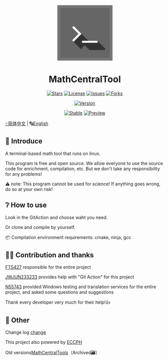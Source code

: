 <div align="center">
    <img width="175" src="/assets/MCT.png"></img>
</div>

<h1 align="center">MathCentralTool</h1>

<div align="center">

[![Stars](https://img.shields.io/github/stars/QuantumLS-Studio/MathCentralTool?logo=github&label=Stars&style=for-the-badge)](https://github.com/QuantumLS-Studio/MathCentralTool/stargazers)
[![License](https://img.shields.io/github/license/QuantumLS-Studio/MathCentralTool?logo=github&label=License&style=for-the-badge&color=ff7a35)](https://github.com/QuantumLS-Studio/MathCentralTool/blob/master/LICENSE)
[![Issues](https://img.shields.io/github/issues/QuantumLS-Studio/MathCentralTool?logo=github&lable=issues&style=for-the-badge "Issues")](https://github.com/QuantumLS-Studio/MathCentralTool/issues)
[![Forks](https://img.shields.io/github/forks/QuantumLS-Studio/MathCentralTool?logo=github&style=for-the-badge "Forks")](https://github.com/QuantumLS-Studio/MathCentralTool/forks)

[![Version](https://img.shields.io/github/v/tag/QuantumLS-Studio/MathCentralTool?label=Version&style=for-the-badge "Version")](https://github.com/QuantumLS-Studio/MathCentralTool/releases/latest)

[![Stable](https://img.shields.io/github/actions/workflow/status/QuantumLS-Studio/MathCentralTool/stable-build.yml?label=Stable&style=for-the-badge "Stable")](https://github.com/QuantumLS-Studio/MathCentralTool/actions/workflows/stable-build.yml)
[![Preview](https://img.shields.io/github/actions/workflow/status/QuantumLS-Studio/MathCentralTool/preview-build.yml?label=Preview&style=for-the-badge "Preview")](https://github.com/QuantumLS-Studio/MathCentralTool/actions/workflows/preview-build.yml)

</div>

[🀄简体中文](/README_zh.md)  |  🔠[English](/README.md)

## 📃 Introduce

A terminal-based math tool that runs on linux.

This program is free and open source. We allow everyone to use the source code for enrichment, compilation, etc. But we don't take any responsibility for any problems!

⚠ note: This program cannot be used for science! If anything goes wrong, do so at your own risk!

## ❔ How to use

Look in the GitAction and choose waht you need.

Or clone and compile by yourself.

📦 Compilation environment requirements: cmake, ninja, gcc

## 🧑‍💻 Contribution and thanks

[FTS427](https://github.com/FTS427) responsible for the entire project

[JWJUN233233](https://github.com/JWJUN233233) provides help with "Git Action" for this project

[N55743](https://github.com/N55743) provided Windows testing and translation services for the entire project, and asked some questions and suggestions

Thank every developer very much for their help!👍

## 👀 Other

Change log [change](/change_log.md)

This project also powered by [ECCPH](https://github.com/QuantumLS-Studio/ECCPH)

Old versions[MathCentralTools](https://github.com/FTS427/MathCentralTools)（Archived🗃️）

